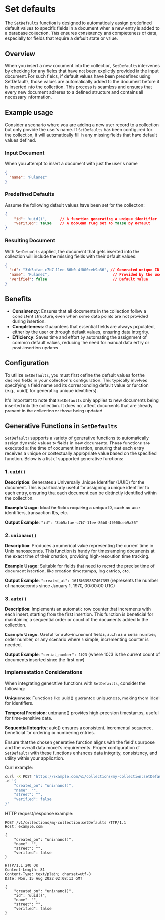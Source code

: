 # Set defaults


The `SetDefaults` function is designed to automatically assign predefined default values to specific
fields in a document when a new entry is added to a database collection. This ensures consistency and 
completeness of data, especially for fields that require a default state or value.

## Overview

When you insert a new document into the collection, `SetDefaults` intervenes by checking for any fields 
that have not been explicitly provided in the input document. For such fields, if default values have 
been predefined using SetDefaults, those values are automatically added to the document before it is 
inserted into the collection. This process is seamless and ensures that every new document adheres to 
a defined structure and contains all necessary information.

## Example usage

Consider a scenario where you are adding a new user record to a collection but only provide the user's
name. If `SetDefaults` has been configured for the collection, it will automatically fill in any missing
fields that have default values defined.

### Input Document

When you attempt to insert a document with just the user's name:

```json
{
  "name": "Fulanez"
}
```

### Predefined Defaults

Assume the following default values have been set for the collection:

```json
{
	"id": "uuid()",      // A function generating a unique identifier
	"verified": false    // A boolean flag set to false by default
}
```

### Resulting Document

With `SetDefaults` applied, the document that gets inserted into the collection will include the missing
fields with their default values:

```json
{
  "id": "3bb5afae-c7b7-11ee-86b0-4f000ceb9a36", // Generated unique ID
  "name": "Fulanez",                             // Provided by the user
  "verified": false                              // Default value
}
```

## Benefits

* **Consistency**: Ensures that all documents in the collection follow a consistent structure, even when
some data points are not provided during insertion.
* **Completeness**: Guarantees that essential fields are always populated, either by the user or through
default values, ensuring data integrity.
* **Efficiency**: Saves time and effort by automating the assignment of common default values, reducing 
the need for manual data entry or post-insertion updates.

## Configuration

To utilize `SetDefaults`, you must first define the default values for the desired fields in your 
collection's configuration. This typically involves specifying a field name and its corresponding 
default value or function (e.g., uuid() for generating unique identifiers).

It's important to note that `SetDefaults` only applies to new documents being inserted into the 
collection. It does not affect documents that are already present in the collection or those being 
updated.

## Generative Functions in `SetDefaults`

`SetDefaults` supports a variety of generative functions to automatically assign dynamic values to 
fields in new documents. These functions are executed at the time of document insertion, ensuring that 
each entry receives a unique or contextually appropriate value based on the specified function. Below is
a list of supported generative functions:

### 1. `uuid()`

**Description**: Generates a Universally Unique Identifier (UUID) for the document. This is particularly
useful for assigning a unique identifier to each entry, ensuring that each document can be distinctly 
identified within the collection.

**Example Usage**: Ideal for fields requiring a unique ID, such as user identifiers, transaction IDs, etc.

**Output Example**: `"id": "3bb5afae-c7b7-11ee-86b0-4f000ceb9a36"`

### 2. `unixnano()`
**Description**: Produces a numerical value representing the current time in Unix nanoseconds. This 
function is handy for timestamping documents at the exact time of their creation, providing 
high-resolution time tracking.

**Example Usage**: Suitable for fields that need to record the precise time of document insertion, 
like creation timestamps, log entries, etc.

**Output Example**: `"created_at": 16180339887467395` (represents the number of nanoseconds since 
January 1, 1970, 00:00:00 UTC)

### 3. `auto()`
**Description**: Implements an automatic row counter that increments with each insert, starting from 
the first insertion. This function is beneficial for maintaining a sequential order or count of the
documents added to the collection.

**Example Usage**: Useful for auto-increment fields, such as a serial number, order number, or any
scenario where a simple, incrementing counter is needed.

**Output Example**: `"serial_number": 1023` (where 1023 is the current count of documents inserted 
since the first one)

### Implementation Considerations

When integrating generative functions with `SetDefaults`, consider the following:

**Uniqueness**: Functions like uuid() guarantee uniqueness, making them ideal for identifiers.

**Temporal Precision**: unixnano() provides high-precision timestamps, useful for time-sensitive data.

**Sequential Integrity**: auto() ensures a consistent, incremental sequence, beneficial for ordering or 
numbering entries.

Ensure that the chosen generative function aligns with the field's purpose and the overall data model's 
requirements. Proper configuration of `SetDefaults` with these functions enhances data integrity, 
consistency, and utility within your application.

			
Curl example:

```sh
curl -X POST "https://example.com/v1/collections/my-collection:setDefaults" \
-d '{
    "created_on": "unixnano()",
    "name": "",
    "street": "",
    "verified": false
}'
```


HTTP request/response example:

```http
POST /v1/collections/my-collection:setDefaults HTTP/1.1
Host: example.com

{
    "created_on": "unixnano()",
    "name": "",
    "street": "",
    "verified": false
}

HTTP/1.1 200 OK
Content-Length: 81
Content-Type: text/plain; charset=utf-8
Date: Mon, 15 Aug 2022 02:08:13 GMT

{
    "created_on": "unixnano()",
    "id": "uuid()",
    "name": "",
    "street": "",
    "verified": false
}
```


